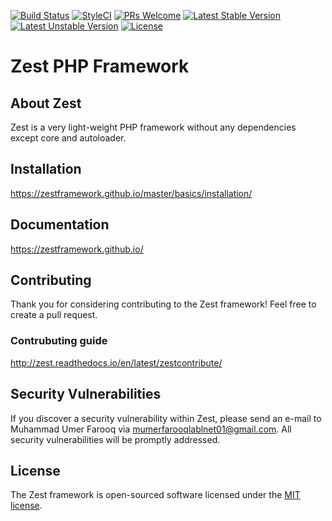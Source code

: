 [![Build Status](https://travis-ci.org/zestframework/Zest.svg?branch=master)](https://travis-ci.org/zestframework/Zest)
[![StyleCI](https://github.styleci.io/repos/133794233/shield?branch=master)](https://github.styleci.io/repos/133794233)
[![PRs Welcome](https://img.shields.io/badge/PRs-Welcome-brightgreen.svg)](https://zestframework.xyz/contribute/index)
[![Latest Stable Version](https://poser.pugx.org/softhub99/zest/v/stable)](https://packagist.org/packages/softhub99/zest)
[![Latest Unstable Version](https://poser.pugx.org/softhub99/zest/v/unstable)](https://packagist.org/packages/softhub99/zest)
[![License](https://poser.pugx.org/softhub99/zest/license)](https://packagist.org/packages/softhub99/zest)

# Zest PHP Framework 

## About Zest

Zest is a very light-weight PHP framework without any dependencies except core and autoloader.

## Installation

https://zestframework.github.io/master/basics/installation/

## Documentation

https://zestframework.github.io/

## Contributing

Thank you for considering contributing to the Zest framework! Feel free to create a pull request.
### Contrubuting guide

http://zest.readthedocs.io/en/latest/zestcontribute/

## Security Vulnerabilities

If you discover a security vulnerability within Zest, 
please send an e-mail to Muhammad Umer Farooq
via [mumerfarooqlablnet01@gmail.com](mailto:mumerfarooqlablnet01@gmail.com). 
All security vulnerabilities will be promptly addressed.

## License

The Zest framework is open-sourced software 
licensed under the [MIT license](https://opensource.org/licenses/MIT).
